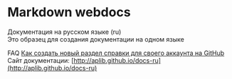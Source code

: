 Markdown webdocs
=======
Документация на русском языке (ru)  
Это образец для создания документации на одном языке  

FAQ [Как создать новый раздел справки для своего аккаунта на GitHub](http://aplib.github.io/docs-ru/faq#создать-онлайн-справку-на-github)  
Сайт документации: [http://aplib.github.io/docs-ru](http://aplib.github.io/docs-ru)

